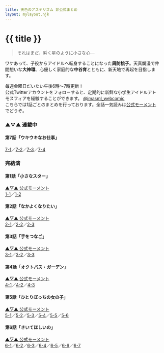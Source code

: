 ```yaml
---
title: 天色のアステリズム 非公式まとめ
layout: mylayout.njk
---
```


# {{ title }}

> それはまだ、瞬く星のように小さな心―

ワケあって、子役からアイドルへ転身することになった**周防桃子**。天真爛漫で仲間想いな**大神環**、心優しく家庭的な**中谷育**とともに、新天地で再起を目指します。

毎週金曜日だいたい午後6時～7時更新！  
公式Twitterアカウントをフォローすると、定期的に新鮮な小学生アイドルアトモスフィアを経験することができます。 [@imasml_webcomic](https://twitter.com/imasml_webcomic)  
こちらでは1話ごとのまとめを行っております。全話一気読みは[公式モーメント](https://twitter.com/i/events/1499683713688375297)でどうぞ。

### ▲▽▲ 連載中

#### 第7話「ウキウキなお仕事」
[7-1](https://twitter.com/imasml_webcomic/status/1560552156620419072)／[7-2](https://twitter.com/imasml_webcomic/status/1563088864490782721)／[7-3](https://twitter.com/imasml_webcomic/status/1565625585094692864)／[7-4](https://twitter.com/imasml_webcomic/status/1569117449869754369)

### 完結済

#### 第1話「小さなスター」

[▲▽▲ 公式モーメント](https://twitter.com/i/events/1517365800646053888)  
[1-1](https://twitter.com/imasml_webcomic/status/1492445553866977283)／[1-2](https://twitter.com/imasml_webcomic/status/1492445559386681347)

#### 第2話「なかよくなりたい」

[▲▽▲ 公式モーメント](https://twitter.com/i/events/1517365683331366912)  
[2-1](https://twitter.com/imasml_webcomic/status/1494605105848537088)／[2-2](https://twitter.com/imasml_webcomic/status/1497134273987432448)／[2-3](https://twitter.com/imasml_webcomic/status/1499682617347567619)

#### 第3話「手をつなご」

[▲▽▲ 公式モーメント](https://twitter.com/i/events/1517370104467447809)  
[3-1](https://twitter.com/imasml_webcomic/status/1504744427683827720)／[3-2](https://twitter.com/imasml_webcomic/status/1507281135482462216)／[3-3](https://twitter.com/imasml_webcomic/status/1509817857965637639)

#### 第4話「オクトパス・ガーデン」

[▲▽▲ 公式モーメント](https://twitter.com/i/events/1517370852420980736)  
[4-1](https://twitter.com/imasml_webcomic/status/1512354561104699392)／[4-2](https://twitter.com/imasml_webcomic/status/1514891280173744131)／[4-3](https://twitter.com/imasml_webcomic/status/1517428002157514757)

#### 第5話「ひとりぼっちの女の子」

[▲▽▲ 公式モーメント](https://twitter.com/i/events/1534851941918208000)  
[5-1](https://twitter.com/imasml_webcomic/status/1522501423954468864)／[5-2](https://twitter.com/imasml_webcomic/status/1525038144860540928)／[5-3](https://twitter.com/imasml_webcomic/status/1527582563400880128)／[5-4](https://twitter.com/imasml_webcomic/status/1530111575079665666)／[5-5](https://twitter.com/imasml_webcomic/status/1532648284593872896)／[5-6](https://twitter.com/imasml_webcomic/status/1535185004669587457)

#### 第6話「きいてほしいの」  

[▲▽▲ 公式モーメント](https://twitter.com/i/events/1540274655260717056)  
[6-1](https://twitter.com/imasml_webcomic/status/1540258431524806656)／[6-2](https://twitter.com/imasml_webcomic/status/1542812272640540672)／[6-3](https://twitter.com/imasml_webcomic/status/1545331860007317505)／[6-4](https://twitter.com/imasml_webcomic/status/1547868571988115456)／[6-5](https://twitter.com/imasml_webcomic/status/1550405294429048832)／[6-6](https://twitter.com/imasml_webcomic/status/1552942004576870400)／[6-7](https://twitter.com/imasml_webcomic/status/1555478732319621122)
